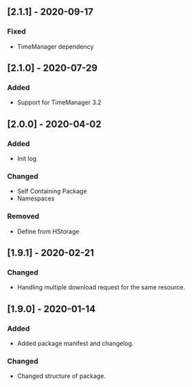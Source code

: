 ## [2.1.1] - 2020-09-17
### Fixed
- TimeManager dependency

## [2.1.0] - 2020-07-29
### Added
- Support for TimeManager 3.2

## [2.0.0] - 2020-04-02
### Added
- Init log

### Changed
- Self Containing Package
- Namespaces

### Removed 
- Define from HStorage

## [1.9.1] - 2020-02-21
### Changed
- Handling multiple download request for the same resource.

## [1.9.0] - 2020-01-14
### Added
- Added package manifest and changelog.

### Changed
- Changed structure of package.